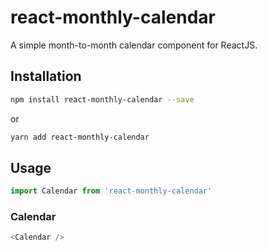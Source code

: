 # react-monthly-calendar

A simple month-to-month calendar component for ReactJS.

## Installation

  ```bash
  npm install react-monthly-calendar --save
  ```
  or
  ```bash
  yarn add react-monthly-calendar
  ```

## Usage

```js
import Calendar from 'react-monthly-calendar'
```

### Calendar

```js
<Calendar />
```